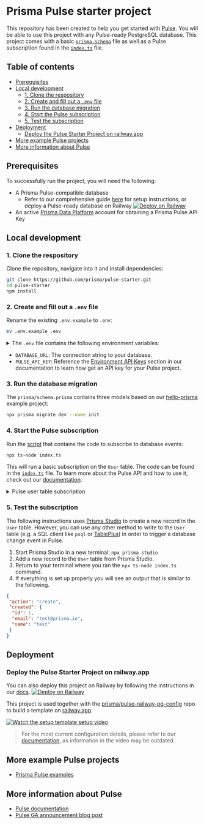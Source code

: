 # Prisma Pulse starter project

This repository has been created to help you get started with [Pulse](https://prisma.io/pulse). You will be able to use this project with any Pulse-ready PostgreSQL database. This project comes with a basic [`prisma.schema`](./prisma/schema.prisma) file as well as a Pulse subscription found in the [`index.ts`](./index.ts) file.

## Table of contents

- [Prerequisites](#prerequisites)
- [Local development](#local-development)
  - [1. Clone the respository](#1-clone-the-respository)
  - [2. Create and fill out a `.env` file](#2-create-and-fill-out-a-env-file)
  - [3. Run the database migration](#3-run-the-database-migration)
  - [4. Start the Pulse subscription](#4-start-the-pulse-subscription)
  - [5. Test the subscription](#5-test-the-subscription)
- [Deployment](#deployment)
  - [Deploy the Pulse Starter Project on railway.app](#deploy-the-pulse-starter-project-on-railwayapp)
- [More example Pulse projects](#more-example-pulse-projects)
- [More information about Pulse](#more-information-about-pulse)

## Prerequisites

To successfully run the project, you will need the following:

- A Prisma Pulse-compatible database
  - Refer to our comprehensive guide [here](https://www.prisma.io/docs/pulse/database-setup) for setup instructions, or deploy a Pulse-ready database on Railway [![Deploy on Railway](https://railway.app/button.svg)](https://railway.app/template/pulse-pg?referralCode=VQ09uv)
- An active [Prisma Data Platform](https://pris.ly/pdp) account for obtaining a Prisma Pulse API Key
  
## Local development

### 1. Clone the respository

Clone the repository, navigate into it and install dependencies:

```bash
git clone https://github.com/prisma/pulse-starter.git
cd pulse-starter
npm install
```

### 2. Create and fill out a `.env` file

Rename the existing `.env.example` to `.env`:

```bash
mv .env.example .env
```

<details><summary>The <code>.env</code> file contains the following environment variables:</summary>

    DATABASE_URL=""
    PULSE_API_KEY=""

</details>

- `DATABASE_URL`: The connection string to your database.
- `PULSE_API_KEY`: Reference the [Environment API Keys](https://www.prisma.io/docs/platform/concepts/environments#api-keys) section in our documentation to learn how get an API key for your Pulse project.

### 3. Run the database migration

The `prisma/schema.prisma` contains three models based on our [hello-prisma](https://www.prisma.io/docs/getting-started/setup-prisma/start-from-scratch/relational-databases/using-prisma-migrate-typescript-postgresql) example project:

```bash
npx prisma migrate dev --name init
```

### 4. Start the Pulse subscription

Run the [script](./index.ts) that contains the code to subscribe to database events:

```bash
npx ts-node index.ts
```

This will run a basic subscription on the `User` table. The code can be found in the [`index.ts`](./index.ts) file. To learn more about the Pulse API and how to use it, check out our [documentation](https://www.prisma.io/docs/data-platform/pulse/api-reference#subscribe).

<details><summary>Pulse user table subscription</summary>

```ts
async function main() {
 const subscription = await prisma.user.subscribe();

 if (subscription instanceof Error) {
  throw subscription;
 }

 for await (const event of subscription) {
  console.log("just received an event:", event);
 }
}
```

</details>

### 5. Test the subscription

The following instructions uses [Prisma Studio](https://www.prisma.io/studio) to create a new record in the `User` table. However, you can use any other method to write to the `User` table (e.g. a SQL client like `psql` or [TablePlus](https://tableplus.com/)) in order to trigger a database change event in Pulse.

1. Start Prisma Studio in a new terminal: `npx prisma studio`
2. Add a new record to the `User` table from Prisma Studio.
3. Return to your terminal where you ran the `npx ts-node index.ts` command.
4. If everything is set up properly you will see an output that is similar to the following.

```json
{
 "action": "create",
 "created": {
  "id": 1,
  "email": "test@prisma.io",
  "name": "test"
 }
}
```

## Deployment

### Deploy the Pulse Starter Project on railway.app
You can also deploy this project on Railway by following the instructions in our [docs](https://www.prisma.io/docs/pulse/database-setup/railway#setup-with-template-prisma-pulse-db--app).
[![Deploy on Railway](https://railway.app/button.svg)](https://railway.app/template/pulse-starter?referralCode=VQ09uv)

This project is used together with the [prisma/pulse-railway-pg-config](https://github.com/prisma/pulse-railway-pg-config) repo to build a template on [railway.app](https://railway.app).

[![Watch the setup template setup video](https://img.youtube.com/vi/0nt7CLDqYeY/0.jpg)](https://www.youtube.com/watch?v=0nt7CLDqYeY)

>  For the most current configuration details, please refer to our [documentation](https://www.prisma.io/docs/pulse/database-setup/railway), as information in the video may be outdated.

## More example Pulse projects

- [Prisma Pulse examples](https://pris.ly/pulse-examples)

## More information about Pulse

- [Pulse documentation](https://pris.ly/pulse-docs)
- [Pulse GA announcement blog post](https://pris.ly/gh/pulse-ga)

